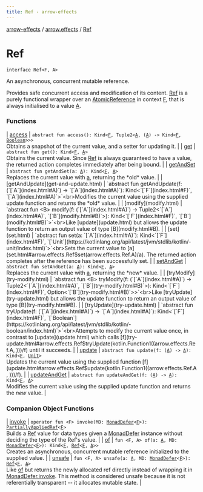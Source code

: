 ```yaml
---
title: Ref - arrow-effects
---
```


[arrow-effects](../../index.html) / [arrow.effects](../index.html) / [Ref](./index.html)

# Ref

`interface Ref<F, A>`

An asynchronous, concurrent mutable reference.

Provides safe concurrent access and modification of its content.
[Ref](./index.html) is a purely functional wrapper over an [AtomicReference](http://docs.oracle.com/javase/6/docs/api/java/util/concurrent/atomic/AtomicReference.html) in context [F](index.html#F),
that is always initialised to a value [A](index.html#A).

### Functions

| [access](access.html) | `abstract fun access(): Kind<`[`F`](index.html#F)`, Tuple2<`[`A`](index.html#A)`, (`[`A`](index.html#A)`) -> Kind<`[`F`](index.html#F)`, `[`Boolean`](https://kotlinlang.org/api/latest/jvm/stdlib/kotlin/-boolean/index.html)`>>>`<br>Obtains a snapshot of the current value, and a setter for updating it. |
| [get](get.html) | `abstract fun get(): Kind<`[`F`](index.html#F)`, `[`A`](index.html#A)`>`<br>Obtains the current value. Since [Ref](./index.html) is always guaranteed to have a value, the returned action completes immediately after being bound. |
| [getAndSet](get-and-set.html) | `abstract fun getAndSet(a: `[`A`](index.html#A)`): Kind<`[`F`](index.html#F)`, `[`A`](index.html#A)`>`<br>Replaces the current value with [a](get-and-set.html#arrow.effects.Ref$getAndSet(arrow.effects.Ref.A)/a), returning the *old* value. |
| [getAndUpdate](get-and-update.html) | `abstract fun getAndUpdate(f: (`[`A`](index.html#A)`) -> `[`A`](index.html#A)`): Kind<`[`F`](index.html#F)`, `[`A`](index.html#A)`>`<br>Modifies the current value using the supplied update function and returns the *old* value. |
| [modify](modify.html) | `abstract fun <B> modify(f: (`[`A`](index.html#A)`) -> Tuple2<`[`A`](index.html#A)`, `[`B`](modify.html#B)`>): Kind<`[`F`](index.html#F)`, `[`B`](modify.html#B)`>`<br>Like [update](update.html) but allows the update function to return an output value of type [B](modify.html#B). |
| [set](set.html) | `abstract fun set(a: `[`A`](index.html#A)`): Kind<`[`F`](index.html#F)`, `[`Unit`](https://kotlinlang.org/api/latest/jvm/stdlib/kotlin/-unit/index.html)`>`<br>Sets the current value to [a](set.html#arrow.effects.Ref$set(arrow.effects.Ref.A)/a). The returned action completes after the reference has been successfully set. |
| [setAndGet](set-and-get.html) | `abstract fun setAndGet(a: `[`A`](index.html#A)`): Kind<`[`F`](index.html#F)`, `[`A`](index.html#A)`>`<br>Replaces the current value with [a](set-and-get.html#arrow.effects.Ref$setAndGet(arrow.effects.Ref.A)/a), returning the *new* value. |
| [tryModify](try-modify.html) | `abstract fun <B> tryModify(f: (`[`A`](index.html#A)`) -> Tuple2<`[`A`](index.html#A)`, `[`B`](try-modify.html#B)`>): Kind<`[`F`](index.html#F)`, Option<`[`B`](try-modify.html#B)`>>`<br>Like [tryUpdate](try-update.html) but allows the update function to return an output value of type [B](try-modify.html#B). |
| [tryUpdate](try-update.html) | `abstract fun tryUpdate(f: (`[`A`](index.html#A)`) -> `[`A`](index.html#A)`): Kind<`[`F`](index.html#F)`, `[`Boolean`](https://kotlinlang.org/api/latest/jvm/stdlib/kotlin/-boolean/index.html)`>`<br>Attempts to modify the current value once, in contrast to [update](update.html) which calls [f](try-update.html#arrow.effects.Ref$tryUpdate(kotlin.Function1((arrow.effects.Ref.A, )))/f) until it succeeds. |
| [update](update.html) | `abstract fun update(f: (`[`A`](index.html#A)`) -> `[`A`](index.html#A)`): Kind<`[`F`](index.html#F)`, `[`Unit`](https://kotlinlang.org/api/latest/jvm/stdlib/kotlin/-unit/index.html)`>`<br>Updates the current value using the supplied function [f](update.html#arrow.effects.Ref$update(kotlin.Function1((arrow.effects.Ref.A, )))/f). |
| [updateAndGet](update-and-get.html) | `abstract fun updateAndGet(f: (`[`A`](index.html#A)`) -> `[`A`](index.html#A)`): Kind<`[`F`](index.html#F)`, `[`A`](index.html#A)`>`<br>Modifies the current value using the supplied update function and returns the *new* value. |

### Companion Object Functions

| [invoke](invoke.html) | `operator fun <F> invoke(MD: `[`MonadDefer`](../../arrow.effects.typeclasses/-monad-defer/index.html)`<`[`F`](invoke.html#F)`>): `[`PartiallyAppliedRef`](../-partially-applied-ref/index.html)`<`[`F`](invoke.html#F)`>`<br>Builds a [Ref](./index.html) value for data types given a [MonadDefer](../../arrow.effects.typeclasses/-monad-defer/index.html) instance without deciding the type of the Ref's value. |
| [of](of.html) | `fun <F, A> of(a: `[`A`](of.html#A)`, MD: `[`MonadDefer`](../../arrow.effects.typeclasses/-monad-defer/index.html)`<`[`F`](of.html#F)`>): Kind<`[`F`](of.html#F)`, `[`Ref`](./index.html)`<`[`F`](of.html#F)`, `[`A`](of.html#A)`>>`<br>Creates an asynchronous, concurrent mutable reference initialized to the supplied value. |
| [unsafe](unsafe.html) | `fun <F, A> unsafe(a: `[`A`](unsafe.html#A)`, MD: `[`MonadDefer`](../../arrow.effects.typeclasses/-monad-defer/index.html)`<`[`F`](unsafe.html#F)`>): `[`Ref`](./index.html)`<`[`F`](unsafe.html#F)`, `[`A`](unsafe.html#A)`>`<br>Like [of](of.html) but returns the newly allocated ref directly instead of wrapping it in [MonadDefer.invoke](../../arrow.effects.typeclasses/-monad-defer/invoke.html). This method is considered unsafe because it is not referentially transparent -- it allocates mutable state. |

